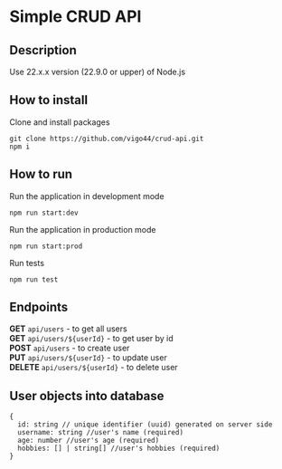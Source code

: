# Simple CRUD API  
## Description  
Use 22.x.x version (22.9.0 or upper) of Node.js
## How to install  
Clone and install packages
```
git clone https://github.com/vigo44/crud-api.git
npm i
```
## How to run  
Run the application in development mode
```
npm run start:dev
```
Run the application in production mode
```
npm run start:prod
```
Run tests
```
npm run test
```
## Endpoints  
**GET** `api/users` - to get all users  
**GET** `api/users/${userId}` - to get user by id  
**POST** `api/users` - to create user   
**PUT** `api/users/${userId}` - to update user   
**DELETE** `api/users/${userId}` - to delete user 

## User objects into database 
```
{
  id: string // unique identifier (uuid) generated on server side
  username: string //user's name (required)
  age: number //user's age (required)
  hobbies: [] | string[] //user's hobbies (required)
}
```
